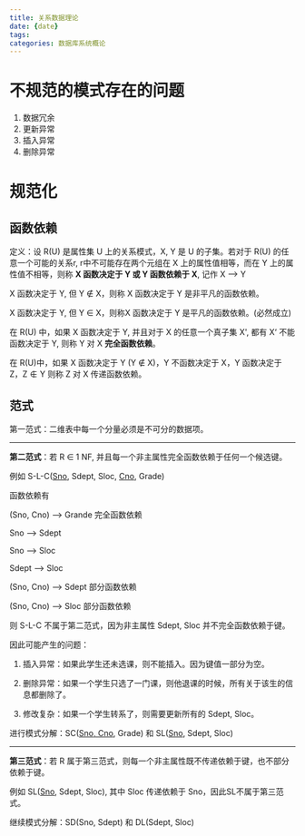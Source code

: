 ```yaml
---
title: 关系数据理论
date: {date}
tags: 
categories: 数据库系统概论
---
```

# 不规范的模式存在的问题

1. 数据冗余
2. 更新异常
3. 插入异常
4. 删除异常

# 规范化

## 函数依赖

定义：设 R(U) 是属性集 U 上的关系模式，X, Y 是 U 的子集。若对于 R(U) 的任意一个可能的关系r, r中不可能存在两个元组在 X 上的属性值相等，而在 Y 上的属性值不相等，则称 **X 函数决定于 Y 或 Y 函数依赖于 X**, 记作 X --> Y



X 函数决定于 Y, 但 Y ∉ X，则称 X 函数决定于 Y 是非平凡的函数依赖。

X 函数决定于 Y, 但 Y ∈ X，则称X 函数决定于 Y 是平凡的函数依赖。(必然成立)



在 R(U) 中，如果 X 函数决定于 Y, 并且对于 X 的任意一个真子集 X', 都有 X‘ 不能函数决定于 Y, 则称 Y 对 X **完全函数依赖**。

在 R(U)中，如果 X 函数决定于 Y (Y ∉ X)，Y 不函数决定于 X，Y 函数决定于 Z，Z ∉ Y 则称 Z 对 X 传递函数依赖。 

## 范式

第一范式：二维表中每一个分量必须是不可分的数据项。

***

**第二范式**：若 R ∈ 1 NF, 并且每一个非主属性完全函数依赖于任何一个候选键。

例如 S-L-C(<u>Sno</u>, Sdept, Sloc, <u>Cno</u>, Grade)

函数依赖有

(Sno, Cno) --> Grande 完全函数依赖

Sno --> Sdept

Sno --> Sloc

Sdept --> Sloc

(Sno, Cno) --> Sdept 部分函数依赖

(Sno, Cno) --> Sloc 部分函数依赖

则 S-L-C 不属于第二范式，因为非主属性 Sdept, Sloc 并不完全函数依赖于键。

因此可能产生的问题：

1. 插入异常：如果此学生还未选课，则不能插入。因为键值一部分为空。

2. 删除异常：如果一个学生只选了一门课，则他退课的时候，所有关于该生的信息都删除了。
3. 修改复杂：如果一个学生转系了，则需要更新所有的 Sdept, Sloc。



进行模式分解：SC(<u>Sno, Cno</u>, Grade) 和 SL(<u>Sno</u>, Sdept, Sloc)

***

**第三范式**：若 R 属于第三范式，则每一个非主属性既不传递依赖于键，也不部分依赖于键。

例如 SL(<u>Sno</u>, Sdept, Sloc), 其中 Sloc 传递依赖于 Sno，因此SL不属于第三范式。



继续模式分解：SD(Sno, Sdept) 和 DL(Sdept, Sloc)